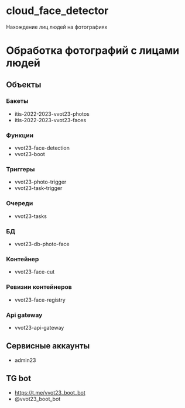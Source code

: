 # cloud_face_detector
Нахождение лиц людей на фотографиях

# Обработка фотографий с лицами людей
## Объекты
### Бакеты
- itis-2022-2023-vvot23-photos
- itis-2022-2023-vvot23-faces
### Функции
- vvot23-face-detection
- vvot23-boot
### Триггеры
- vvot23-photo-trigger
- vvot23-task-trigger
### Очереди
- vvot23-tasks
### БД
- vvot23-db-photo-face
### Контейнер
- vvot23-face-cut
### Ревизии контейнеров
- vvot23-face-registry
### Api gateway
- vvot23-api-gateway

## Сервисные аккаунты
- admin23

## TG bot
- https://t.me/vvot23_boot_bot
- @vvot23_boot_bot

